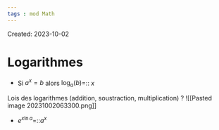 ```yaml
---
tags : mod Math
---
```

Created: 2023-10-02
# Logarithmes
- Si $a^{x}=b$ alors $\log_{a}(b)=$:: $x$
<!--SR:!2023-11-22,12,288-->

Lois des logarithmes (addition, soustraction, multiplication)
?
![[Pasted image 20231002063300.png]]
<!--SR:!2023-11-15,1,234-->

- $e^{x\ln a}$=::$a^{x}$
<!--SR:!2023-11-22,12,250-->
